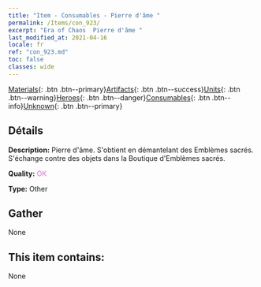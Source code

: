 ```yaml
---
title: "Item - Consumables - Pierre d'âme "
permalink: /Items/con_923/
excerpt: "Era of Chaos  Pierre d'âme "
last_modified_at: 2021-04-16
locale: fr
ref: "con_923.md"
toc: false
classes: wide
---
```

 [Materials](/fr/Items/){: .btn .btn--primary}[Artifacts](/fr/Items/Artifacts/){: .btn .btn--success}[Units](/fr/Items/Units/){: .btn .btn--warning}[Heroes](/fr/Items/Heroes/){: .btn .btn--danger}[Consumables](/fr/Items/Consumables/){: .btn .btn--info}[Unknown](/fr/Items/Unknown/){: .btn .btn--primary}

## Détails
 **Description:** Pierre d'âme. S'obtient en démantelant des Emblèmes sacrés. S'échange contre des objets dans la Boutique d'Emblèmes sacrés.

 **Quality:** <span style="color: #DA70D6">OK</span>

 **Type:** Other

## Gather

  None

## This item contains:

  None

